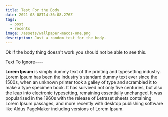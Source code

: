 ```yaml
---
title: Test For the Body
date: 2021-08-08T14:36:08.276Z
tags:
  - post
  - recents
image: /assets/wallpaper-macos-one.png
description: Just a random test for the body.
---
```

Ok if the body thing doesn't work you should not be able to see this.

Text To Ignore----

<!--StartFragment-->

**Lorem Ipsum** is simply dummy text of the printing and typesetting industry. Lorem Ipsum has been the industry's standard dummy text ever since the 1500s, when an unknown printer took a galley of type and scrambled it to make a type specimen book. It has survived not only five centuries, but also the leap into electronic typesetting, remaining essentially unchanged. It was popularised in the 1960s with the release of Letraset sheets containing Lorem Ipsum passages, and more recently with desktop publishing software like Aldus PageMaker including versions of Lorem Ipsum.

<!--EndFragment-->